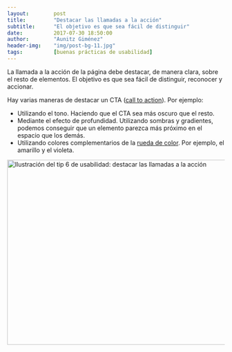 ```yaml
---
layout:        post
title:         "Destacar las llamadas a la acción"
subtitle:      "El objetivo es que sea fácil de distinguir"
date:          2017-07-30 18:50:00
author:        "Aunitz Giménez"
header-img:    "img/post-bg-11.jpg"
tags:          [buenas prácticas de usabilidad]
---
```


<p>La llamada a la acción de la página debe destacar, de manera clara, sobre el resto de elementos. El objetivo es que sea fácil de distinguir, reconocer y accionar.</p>

<p>Hay varias maneras de destacar un CTA (<a href="https://en.wikipedia.org/wiki/Call_to_action_(marketing)#On_websites" target="_blank" rel="noopener noreferrer">call to action</a>). Por ejemplo:</p>

<ul>
    <li>Utilizando el tono. Haciendo que el CTA sea más oscuro que el resto.</li>
    <li>Mediante el efecto de profundidad. Utilizando sombras y gradientes, podemos conseguir que un elemento parezca más próximo en el espacio que los demás.</li>
    <li>Utilizando colores complementarios de la <a href="https://es.wikipedia.org/wiki/C%C3%ADrculo_crom%C3%A1tico" target="_blank" rel="noopener noreferrer">rueda de color</a>. Por ejemplo, el amarillo y el violeta.</li>
</ul>

<p><img src="{{ site.baseurl }}/img/tip-6-destacar-llamadas-a-la-accion.png" loading="lazy" alt="Ilustración del tip 6 de usabilidad: destacar las llamadas a la acción" width="722" height="428"></p>